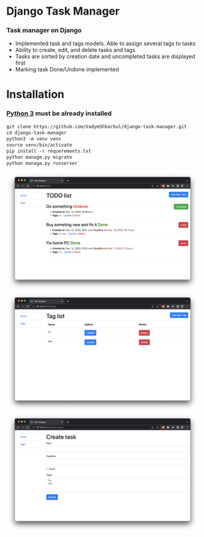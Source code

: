 # Django Task Manager

### Task manager on Django

* Implemented task and tags models. Able to assign several tags to tasks
* Ability to create, edit, and delete tasks and tags
* Tasks are sorted by creation date and uncompleted tasks are displayed first
* Marking task Done/Undone implemented

# Installation

### [Python 3](https://www.python.org/downloads/) must be already installed

```shell
git clone https://github.com/VadymShkarbul/django-task-manager.git
cd django-task-manager
python3 -m venv venv
source venv/bin/activate
pip install -r requerements.txt
python manage.py migrate
python manage.py runserver
```

![Home page](images/home.jpg)
![Tags page](images/tags.jpg)
![Create new task](images/create_task.jpg)
